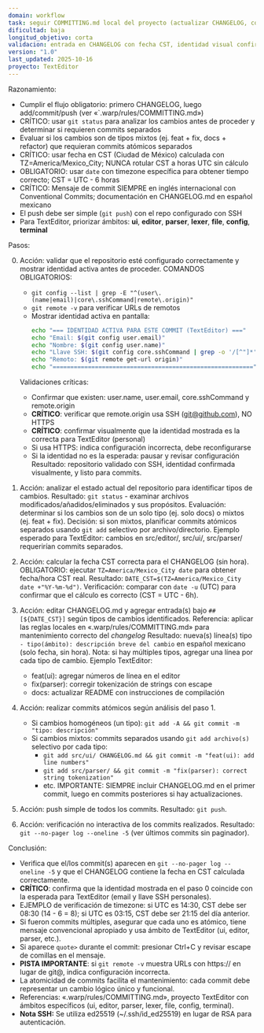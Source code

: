 ```yaml
---
domain: workflow
task: seguir COMMITTING.md local del proyecto (actualizar CHANGELOG, commit convencional y push simple)
dificultad: baja
longitud_objetivo: corta
validacion: entrada en CHANGELOG con fecha CST, identidad visual confirmada y commit/push exitosos
version: "1.0"
last_updated: 2025-10-16
proyecto: TextEditor
---
```

<!-- markdownlint-disable MD041 -->

Razonamiento:

- Cumplir el flujo obligatorio: primero CHANGELOG, luego add/commit/push (ver «`.warp/rules/COMMITTING.md»)
- CRÍTICO: usar `git status` para analizar los cambios antes de proceder y determinar si requieren commits separados
- Evaluar si los cambios son de tipos mixtos (ej. feat + fix, docs + refactor) que requieran commits atómicos separados
- CRÍTICO: usar fecha en CST (Ciudad de México) calculada con TZ=America/Mexico_City; NUNCA rotular CST a horas UTC sin cálculo
- OBLIGATORIO: usar `date` con timezone específica para obtener tiempo correcto; CST = UTC - 6 horas
- CRÍTICO: Mensaje de commit SIEMPRE en inglés internacional con Conventional Commits; documentación en CHANGELOG.md en español mexicano
- El push debe ser simple (`git push`) con el repo configurado con SSH
- Para TextEditor, priorizar ámbitos: **ui**, **editor**, **parser**, **lexer**, **file**, **config**, **terminal**

Pasos:

0) Acción: validar que el repositorio esté configurado correctamente y mostrar identidad activa antes de proceder.
   COMANDOS OBLIGATORIOS: 
   - `git config --list | grep -E "^(user\.(name|email)|core\.sshCommand|remote\.origin)"`
   - `git remote -v` para verificar URLs de remotos
   - Mostrar identidad activa en pantalla:
     ```bash
     echo "=== IDENTIDAD ACTIVA PARA ESTE COMMIT (TextEditor) ==="
     echo "Email: $(git config user.email)"
     echo "Nombre: $(git config user.name)"
     echo "Llave SSH: $(git config core.sshCommand | grep -o '/[^"]*' || echo '~/.ssh/id_ed25519')"
     echo "Remoto: $(git remote get-url origin)"
     echo "========================================================="
     ```
   Validaciones críticas:
   - Confirmar que existen: user.name, user.email, core.sshCommand y remote.origin
   - **CRÍTICO**: verificar que remote.origin usa SSH (git@github.com), NO HTTPS
   - **CRÍTICO**: confirmar visualmente que la identidad mostrada es la correcta para TextEditor (personal)
   - Si usa HTTPS: indica configuración incorrecta, debe reconfigurarse
   - Si la identidad no es la esperada: pausar y revisar configuración
   Resultado: repositorio validado con SSH, identidad confirmada visualmente, y listo para commits.

1) Acción: analizar el estado actual del repositorio para identificar tipos de cambios.
   Resultado: `git status` - examinar archivos modificados/añadidos/eliminados y sus propósitos.
   Evaluación: determinar si los cambios son de un solo tipo (ej. solo docs) o mixtos (ej. feat + fix).
   Decisión: si son mixtos, planificar commits atómicos separados usando `git add` selectivo por archivo/directorio.
   Ejemplo esperado para TextEditor: cambios en src/editor/, src/ui/, src/parser/ requerirían commits separados.

2) Acción: calcular la fecha CST correcta para el CHANGELOG (sin hora).
   OBLIGATORIO: ejecutar `TZ=America/Mexico_City date` para obtener fecha/hora CST real.
   Resultado: `DATE_CST=$(TZ=America/Mexico_City date +"%Y-%m-%d")`.
   Verificación: comparar con `date -u` (UTC) para confirmar que el cálculo es correcto (CST = UTC - 6h).

3) Acción: editar CHANGELOG.md y agregar entrada(s) bajo `## [${DATE_CST}]` según tipos de cambios identificados.
   Referencia: aplicar las reglas locales en «.warp/rules/COMMITTING.md» para mantenimiento correcto del *changelog*
   Resultado: nueva(s) línea(s) tipo `- tipo(ámbito): descripción breve del cambio` en español mexicano (solo fecha, sin hora).
   Nota: si hay múltiples tipos, agregar una línea por cada tipo de cambio.
   Ejemplo TextEditor:
   - feat(ui): agregar números de línea en el editor
   - fix(parser): corregir tokenización de strings con escape
   - docs: actualizar README con instrucciones de compilación

4) Acción: realizar commits atómicos según análisis del paso 1.
   - Si cambios homogéneos (un tipo): `git add -A && git commit -m "tipo: descripción"`
   - Si cambios mixtos: commits separados usando `git add archivo(s)` selectivo por cada tipo:
     * `git add src/ui/ CHANGELOG.md && git commit -m "feat(ui): add line numbers"`
     * `git add src/parser/ && git commit -m "fix(parser): correct string tokenization"`
     * etc.
   IMPORTANTE: SIEMPRE incluir CHANGELOG.md en el primer commit, luego en commits posteriores si hay actualizaciones.

5) Acción: push simple de todos los commits.
   Resultado: `git push`.

6) Acción: verificación no interactiva de los commits realizados.
   Resultado: `git --no-pager log --oneline -5` (ver últimos commits sin paginador).

Conclusión:

- Verifica que el/los commit(s) aparecen en `git --no-pager log --oneline -5` y que el CHANGELOG contiene la fecha en CST calculada correctamente.
- **CRÍTICO**: confirma que la identidad mostrada en el paso 0 coincide con la esperada para TextEditor (email y llave SSH personales).
- EJEMPLO de verificación de timezone: si UTC es 14:30, CST debe ser 08:30 (14 - 6 = 8); si UTC es 03:15, CST debe ser 21:15 del día anterior.
- Si fueron commits múltiples, asegurar que cada uno es atómico, tiene mensaje convencional apropiado y usa ámbito de TextEditor (ui, editor, parser, etc.).
- Si aparece `quote>` durante el commit: presionar Ctrl+C y revisar escape de comillas en el mensaje.
- **PISTA IMPORTANTE**: si `git remote -v` muestra URLs con https:// en lugar de git@, indica configuración incorrecta.
- La atomicidad de commits facilita el mantenimiento: cada commit debe representar un cambio lógico único y funcional.
- Referencias: «.warp/rules/COMMITTING.md», proyecto TextEditor con ámbitos específicos (ui, editor, parser, lexer, file, config, terminal).
- **Nota SSH:** Se utiliza ed25519 (~/.ssh/id_ed25519) en lugar de RSA para autenticación.
